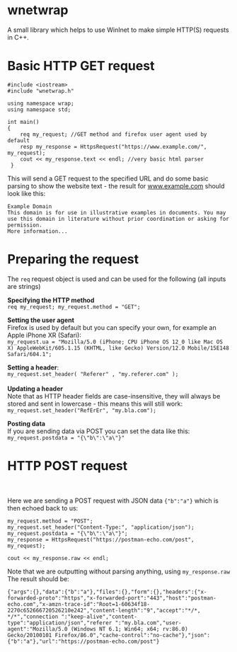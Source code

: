 # wnetwrap
A small library which helps to use WinInet to make simple HTTP(S) requests in C++.

# Basic HTTP GET request

```
#include <iostream>
#include "wnetwrap.h"

using namespace wrap;
using namespace std;

int main()
{
	req my_request; //GET method and firefox user agent used by default
	resp my_response = HttpsRequest("https://www.example.com/", my_request);
	cout << my_response.text << endl; //very basic html parser
 }
  ```
  This will send a GET request to the specified URL and do some basic parsing to show the website text - the result for www.example.com should look like this:
```
Example Domain
This domain is for use in illustrative examples in documents. You may use this domain in literature without prior coordination or asking for permission.
More information...
```

# Preparing the request

The `req` request object is used and can be used for the following (all inputs are strings)

**Specifying the HTTP method**<br>
`req my_request; my_request.method = "GET";`

**Setting the user agent**<br>
Firefox is used by default but you can specify your own, for example an Apple iPhone XR (Safari):<br>
`my_request.ua = "Mozilla/5.0 (iPhone; CPU iPhone OS 12_0 like Mac OS X) AppleWebKit/605.1.15 (KHTML, like Gecko) Version/12.0 Mobile/15E148 Safari/604.1";`


**Setting a header**:<br>
`my_request.set_header( "Referer" , "my.referer.com" );` <br><br>
**Updating a header**<br>Note that as HTTP header fields are case-insensitive, they will always be stored and sent in lowercase - this means this will still work:<br>
`my_request.set_header("RefErEr", "my.bla.com");`

**Posting data**<br>
If you are sending data via POST you can set the data like this:<br>
`my_request.postdata = "{\"b\":\"a\"}"`<br>


# HTTP POST request<br><br>

Here we are sending a POST request with JSON data `{"b":"a"}` which is then echoed back to us:<br>

```
my_request.method = "POST";
my_request.set_header("Content-Type:", "application/json");
my_request.postdata = "{\"b\":\"a\"}";
my_response = HttpsRequest("https://postman-echo.com/post", my_request);

cout << my_response.raw << endl;
```

Note that we are outputting without parsing anything, using `my_response.raw`<br> The result should be: <br>

```
{"args":{},"data":{"b":"a"},"files":{},"form":{},"headers":{"x-forwarded-proto":"https","x-forwarded-port":"443","host":"postman-echo.com","x-amzn-trace-id":"Root=1-60634f18-2270c652666720526210e242","content-length":"9","accept":"*/*, */*","connection ":"keep-alive","content-type":"application/json","referer ":"my.bla.com","user-agent":"Mozilla/5.0 (Windows NT 6.1; Win64; x64; rv:86.0) Gecko/20100101 Firefox/86.0","cache-control":"no-cache"},"json":{"b":"a"},"url":"https://postman-echo.com/post"}
```

  
